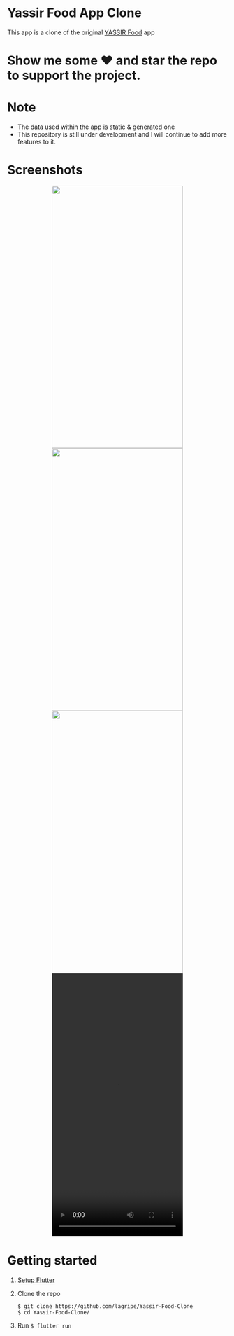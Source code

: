 # Yassir Food App Clone
This app is a clone of the original [YASSIR Food](https://play.google.com/store/apps/details?id=com.yatechnologies.yassirfoodclient&hl=en) app

# Show me some ❤️ and star the repo to support the project.

# Note
- The data used within the app is static & generated one
- This repository is still under development and I will continue to add more features to it.

# Screenshots

<p align="center">
<img src="../screenshots/s1.jpg" width="300" height="600">
<img src="../screenshots/s3.jpg" width="300" height="600">
<img src="../screenshots/s2.jpg" width="300" height="600">
<video src="../screenshots/demo.mp4" width="300" height="600" controls preload></video>
</p>

# Getting started

1. [Setup Flutter](https://flutter.dev/docs/get-started/install)

2. Clone the repo

    ```
    $ git clone https://github.com/lagripe/Yassir-Food-Clone
    $ cd Yassir-Food-Clone/
    ```
3. Run
        `$ flutter run`


